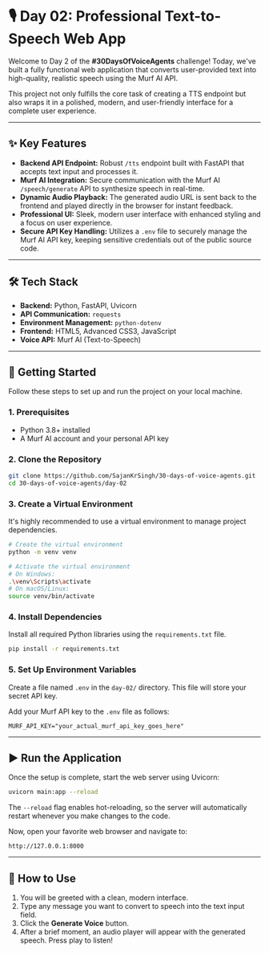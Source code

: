 # 🎙️ Day 02: Professional Text-to-Speech Web App

Welcome to Day 2 of the **#30DaysOfVoiceAgents** challenge! Today, we've built a fully functional web application that converts user-provided text into high-quality, realistic speech using the Murf AI API.

This project not only fulfills the core task of creating a TTS endpoint but also wraps it in a polished, modern, and user-friendly interface for a complete user experience.

<!-- TODO: Add a screenshot of the new UI and replace this link -->

---

## ✨ Key Features

- **Backend API Endpoint:** Robust `/tts` endpoint built with FastAPI that accepts text input and processes it.
- **Murf AI Integration:** Secure communication with the Murf AI `/speech/generate` API to synthesize speech in real-time.
- **Dynamic Audio Playback:** The generated audio URL is sent back to the frontend and played directly in the browser for instant feedback.
- **Professional UI:** Sleek, modern user interface with enhanced styling and a focus on user experience.
- **Secure API Key Handling:** Utilizes a `.env` file to securely manage the Murf AI API key, keeping sensitive credentials out of the public source code.

---

## 🛠️ Tech Stack

- **Backend:** Python, FastAPI, Uvicorn
- **API Communication:** `requests`
- **Environment Management:** `python-dotenv`
- **Frontend:** HTML5, Advanced CSS3, JavaScript
- **Voice API:** Murf AI (Text-to-Speech)

---

## 🚀 Getting Started

Follow these steps to set up and run the project on your local machine.

### 1. Prerequisites

- Python 3.8+ installed
- A Murf AI account and your personal API key

### 2. Clone the Repository

```bash
git clone https://github.com/SajanKrSingh/30-days-of-voice-agents.git
cd 30-days-of-voice-agents/day-02
```

### 3. Create a Virtual Environment

It's highly recommended to use a virtual environment to manage project dependencies.

```bash
# Create the virtual environment
python -m venv venv

# Activate the virtual environment
# On Windows:
.\venv\Scripts\activate
# On macOS/Linux:
source venv/bin/activate
```

### 4. Install Dependencies

Install all required Python libraries using the `requirements.txt` file.

```bash
pip install -r requirements.txt
```

### 5. Set Up Environment Variables

Create a file named `.env` in the `day-02/` directory. This file will store your secret API key.

Add your Murf API key to the `.env` file as follows:

```env
MURF_API_KEY="your_actual_murf_api_key_goes_here"
```

---

## ▶️ Run the Application

Once the setup is complete, start the web server using Uvicorn:

```bash
uvicorn main:app --reload
```

The `--reload` flag enables hot-reloading, so the server will automatically restart whenever you make changes to the code.

Now, open your favorite web browser and navigate to:

```
http://127.0.0.1:8000
```

---

## 🧪 How to Use

1. You will be greeted with a clean, modern interface.
2. Type any message you want to convert to speech into the text input field.
3. Click the **Generate Voice** button.
4. After a brief moment, an audio player will appear with the generated speech. Press play to listen!
